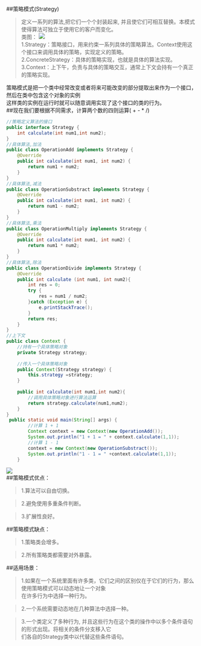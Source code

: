 ##策略模式(Strategy)  
> 定义一系列的算法,把它们一个个封装起来, 并且使它们可相互替换。本模式使得算法可独立于使用它的客户而变化。  
类图：  ![](http://www.hubwiz.com/course/5710cb2e08ce8b3d3a1430f1/img/strategy.png)  
1.Strategy：策略接口，用来约束一系列具体的策略算法。Context使用这个接口来调用具体的策略，实现定义的策略。  
2.ConcreteStrategy：具体的策略实现，也就是具体的算法实现。  
3.Context：上下午，负责与具体的策略交互，通常上下文会持有一个真正的策略实现。  

策略模式是把一个类中经常改变或者将来可能改变的部分提取出来作为一个接口，然后在类中包含这个对象的实例  
这样类的实例在运行时就可以随意调用实现了这个接口的类的行为。  
##现在我们要根据不同需求，计算两个数的四则运算( + - * /)  
```Java  
//策略定义算法的接口
public interface Strategy {
    int calculate(int num1,int num2);
}
//具体算法,加法
public class OperationAdd implements Strategy {
    @Override
    public int calculate(int num1, int num2) {
        return num1 + num2;
    }
}
//具体算法,减法
public class OperationSubstract implements Strategy {
    @Override
    public int calculate(int num1, int num2) {
        return num1 - num2;
    }
}
//具体算法,乘法
public class OperationMultiply implements Strategy {
    @Override
    public int calculate(int num1, int num2) {
        return num1 * num2;
    }
}
//具体算法,除法
public class OperationDivide implements Strategy {
    @Override
    public int calculate (int num1, int num2){
        int res = 0;
        try {
            res = num1 / num2;
        }catch (Exception e) {
            e.printStackTrace();
        }
        return res;
    }
}
//上下文
public class Context {
    //持有一个具体策略对象
    private Strategy strategy;
 
    //传入一个具体策略对象
    public Context(Strategy strategy) {
        this.strategy =strategy;
    }
 
    public int calculate(int num1,int num2){
        //调用具体策略对象进行算法运算
        return strategy.calculate(num1,num2);
    }
}
 public static void main(String[] args) {
        //计算 1 + 1
        Context context = new Context(new OperationAdd());
        System.out.println("1 + 1 = " + context.calculate(1,1));
        //计算 1 - 1
        context = new Context(new OperationSubstract());
        System.out.println("1 - 1 = " +context.calculate(1,1));
    }
```   
![](http://www.hubwiz.com/course/5710cb2e08ce8b3d3a1430f1/img/tstrategy.png)  
##策略模式优点：  
> 1.算法可以自由切换。  

> 2.避免使用多重条件判断。  

> 3.扩展性良好。  

##策略模式缺点：  
> 1.策略类会增多。  

> 2.所有策略类都需要对外暴露。  

##适用场景：  
>  1.如果在一个系统里面有许多类，它们之间的区别仅在于它们的行为，那么使用策略模式可以动态地让一个对象  
在许多行为中选择一种行为。  

> 2.一个系统需要动态地在几种算法中选择一种。  

> 3.一个类定义了多种行为, 并且这些行为在这个类的操作中以多个条件语句的形式出现。将相关的条件分支移入它  
们各自的Strategy类中以代替这些条件语句。
